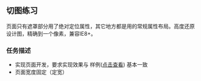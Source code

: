 ﻿## 切图练习
页面只有遮罩部分用了绝对定位属性，其它地方都是用的常规属性布局。高度还原设计图，精确到一个像素，兼容IE8+。
### 任务描述
- 实现页面开发，要求实现效果与 样例([点击查看](https://luyaolee.github.io/ife/task_1_6/task_1_6_3.jpg)) 基本一致
- 页面宽度固定（定宽）
